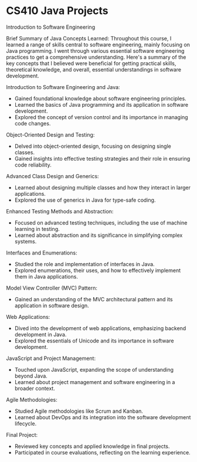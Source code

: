 # CS410 Java Projects
Introduction to Software Engineering

Brief Summary of Java Concepts Learned:
Throughout this course, I learned a range of skills central to software engineering, mainly focusing on Java programming. I went through various essential software engineering practices to get a comprehensive understanding. Here's a summary of the key concepts that I believed were beneficial for getting practical skills, theoretical knowledge, and overall, essential understandings in software development.

Introduction to Software Engineering and Java:
  - Gained foundational knowledge about software engineering principles.
  - Learned the basics of Java programming and its application in software development.
  - Explored the concept of version control and its importance in managing code changes.

Object-Oriented Design and Testing:
  - Delved into object-oriented design, focusing on designing single classes.
  - Gained insights into effective testing strategies and their role in ensuring code reliability.

Advanced Class Design and Generics:
  - Learned about designing multiple classes and how they interact in larger applications.
  - Explored the use of generics in Java for type-safe coding.

Enhanced Testing Methods and Abstraction:
  - Focused on advanced testing techniques, including the use of machine learning in testing.
  - Learned about abstraction and its significance in simplifying complex systems.

Interfaces and Enumerations:
  - Studied the role and implementation of interfaces in Java.
  - Explored enumerations, their uses, and how to effectively implement them in Java applications.

Model View Controller (MVC) Pattern:
  - Gained an understanding of the MVC architectural pattern and its application in software design.

Web Applications:
  - Dived into the development of web applications, emphasizing backend development in Java.
  - Explored the essentials of Unicode and its importance in software development.

JavaScript and Project Management:
  - Touched upon JavaScript, expanding the scope of understanding beyond Java.
  - Learned about project management and software engineering in a broader context.

Agile Methodologies:
  - Studied Agile methodologies like Scrum and Kanban.
  - Learned about DevOps and its integration into the software development lifecycle.

Final Project:
  - Reviewed key concepts and applied knowledge in final projects.
  - Participated in course evaluations, reflecting on the learning experience.
